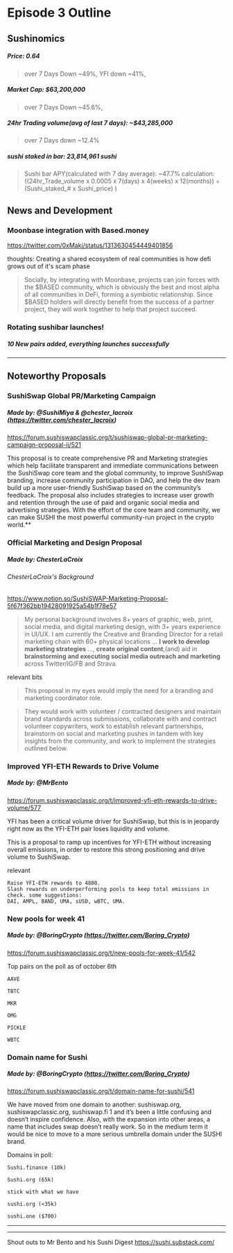 #  Episode 3 Outline
## Sushinomics
##### Price: 0.64
>over 7 Days Down ~49%, YFI down ~41%, 

##### Market Cap: $63,200,000
>over 7 Days Down ~45.6%, 

##### 24hr Trading volume(avg of last 7 days): ~$43,285,000
>over 7 Days down ~12.4%

##### sushi staked in bar: 23,814,961 sushi
> Sushi bar APY(calculated with 7 day average): ~47.7% 
>calculation: ((24hr_Trade_volume x 0.0005 x 7(days) x 4(weeks) x 12(months)) ÷ (Sushi_staked_# x Sushi_price) )

## News and Development


### Moonbase integration with Based.money

https://twitter.com/0xMaki/status/1313630454449401856

thoughts: Creating a shared ecosystem of real communities is how defi grows out of it's scam phase 


>Socially, by integrating with Moonbase, projects can join forces with the $BASED community, which is obviously the best and most alpha of all communities in DeFi, forming a symbiotic relationship. Since $BASED holders will directly benefit from the success of a partner project, they will work together to help that project succeed.


### Rotating sushibar launches!
##### 10 New pairs added, everything launches successfully





* * *

## Noteworthy Proposals
### SushiSwap Global PR/Marketing Campaign
##### Made by: @SushiMiya & @chester_lacroix (https://twitter.com/chester_lacroix)

https://forum.sushiswapclassic.org/t/sushiswap-global-pr-marketing-campaign-proposal-ii/521

This proposal is to create comprehensive PR and Marketing strategies which help facilitate transparent and immediate communications between the SushiSwap core team and the global community, to improve SushiSwap branding, increase community participation in DAO, and help the dev team build up a more user-friendly SushiSwap based on the community’s feedback. The proposal also includes strategies to increase user growth and retention through the use of paid and organic social media and advertising strategies. With the effort of the core team and community, we can make SUSHI the most powerful community-run project in the crypto world.**

### Official Marketing and Design Proposal 
##### Made by: ChesterLaCroix 
###### ChesterLaCroix's Background

https://www.notion.so/SushiSWAP-Marketing-Proposal-5f67f362bb19428091925a54b1f78e57

> My personal background involves 8+ years of graphic, web, print, social media, and digital marketing design, with 3+ years experience in UI/UX.
>I am currently the Creative and Branding Director for a retail marketing chain with 60+ physical locations ...  **I work to develop marketing strategies** ..., **create original content**,(and) aid in **brainstorming and executing social media outreach and marketing** across Twitter/IG/FB and Strava.

relevant bits

> This proposal in my eyes would imply the need for a branding and marketing coordinator role.

> They would work with volunteer / contracted designers and maintain brand standards across submissions, collaborate with and contract volunteer copywriters, work to establish relevant partnerships, brainstorm on social and marketing pushes in tandem with key insights from the community, and work to implement the strategies outlined below.

### Improved YFI-ETH Rewards to Drive Volume
##### Made by: @MrBento 

https://forum.sushiswapclassic.org/t/improved-yfi-eth-rewards-to-drive-volume/577

YFI has been a critical volume driver for SushiSwap, but this is in jeopardy right now as the YFI-ETH pair loses liquidity and volume.

This is a proposal to ramp up incentives for YFI-ETH without increasing overall emissions, in order to restore this strong positioning and drive volume to SushiSwap.

relevant
>

    Raise YFI-ETH rewards to 4800.
    Slash rewards on underperforming pools to keep total emissions in check. some suggestions: 
    DAI, AMPL, BAND, UMA, sUSD, wBTC, UMA.


### New pools for week 41
##### Made by: @BoringCrypto (https://twitter.com/Boring_Crypto)

https://forum.sushiswapclassic.org/t/new-pools-for-week-41/542

Top pairs on the poll as of october 6th
> 
    
    AAVE
    
    TBTC
    
    MKR
    
    OMG
    
    PICKLE
    
    WBTC
    
    
    
    
    
    
    
    
    
    
    
    


### Domain name for Sushi
##### Made by: @BoringCrypto (https://twitter.com/Boring_Crypto)

https://forum.sushiswapclassic.org/t/domain-name-for-sushi/541

We have moved from one domain to another: sushiswap.org, sushiswapclassic.org, sushiswap.fi 1 and it’s been a little confusing and doesn’t inspire confidence. Also, with the expansion into other areas, a name that includes swap doesn’t really work. So in the medium term it would be nice to move to a more serious umbrella domain under the SUSHI brand.

Domains in poll:
>
    
    Sushi.finance (10k)
    
    Sushi.org (65k)
    
    stick with what we have
    
    sushi.org (<35k)
    
    sushi.one ($700)
    
    
    



***




***

Shout outs to Mr Bento and his Sushi Digest https://sushi.substack.com/

